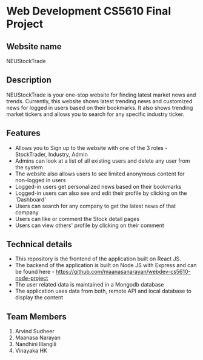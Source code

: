 # Web Development CS5610 Final Project

## Website name

NEUStockTrade

## Description

NEUStockTrade is your one-stop website for finding latest market news and trends. Currently, this website shows latest trending news and customized news for logged in users based on their bookmarks. It also shows trending market tickers and allows you to search for any specific industry ticker.

## Features

- Allows you to Sign up to the website with one of the 3 roles - StockTrader, Industry, Admin
- Admins can look at a list of all existing users and delete any user from the system
- The website also allows users to see limited anonymous content for non-logged in users
- Logged-in users get personalized news based on their bookmarks
- Logged-in users can also see and edit their profile by clicking on the 'Dashboard'
- Users can search for any company to get the latest news of that company
- Users can like or comment the Stock detail pages
- Users can view others' profile by clicking on their comment

## Technical details

- This repository is the frontend of the application built on React JS.
- The backend of the application is built on Node JS with Express and can be found here - https://github.com/maanasanarayan/webdev-cs5610-node-project
- The user related data is maintained in a Mongodb database
- The application uses data from both, remote API and local database to display the content

## Team Members
1. Arvind Sudheer
2. Maanasa Narayan
3. Nandhini Illangili
4. Vinayaka HK
